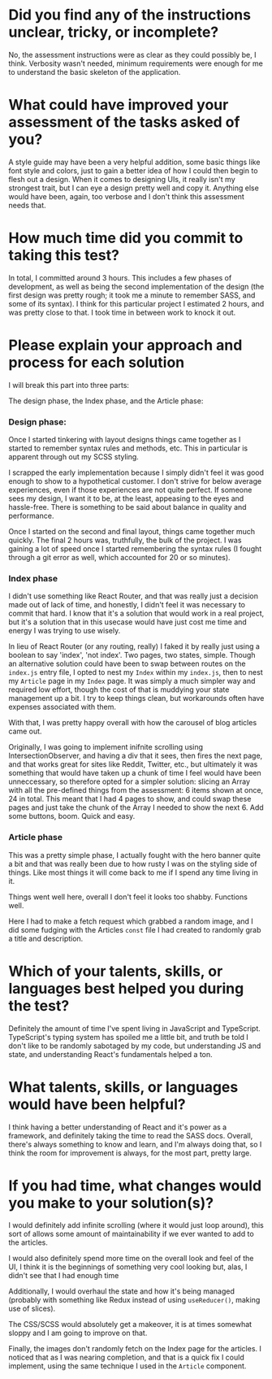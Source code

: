 # Did you find any of the instructions unclear, tricky, or incomplete?
No, the assessment instructions were as clear as they could possibly be, I think. Verbosity wasn't needed, minimum 
requirements were enough for me to understand the basic skeleton of the application.

# What could have improved your assessment of the tasks asked of you?

A style guide may have been a very helpful addition, some basic things like font style and colors, just to gain a 
better idea of how I could then begin to flesh out a design. When it comes to designing UIs, it really isn't my 
strongest trait, but I can eye a design pretty well and copy it. Anything else would have been, again, too verbose 
and I don't think this assessment needs that.

# How much time did you commit to taking this test?

In total, I committed around 3 hours. This includes a few phases of development, as well as being the second 
implementation of the design (the first design was pretty rough; it took me a minute to remember SASS, and some of 
its syntax). I think for this particular project I estimated 2 hours, and was pretty close to that. I took time 
in between work to knock it out.

# Please explain your approach and process for each solution

I will break this part into three parts: 

The design phase, the Index phase, and the Article phase:

### Design phase:

 Once I started tinkering with layout designs things came 
together as I started to remember syntax rules and methods, etc. This in 
particular is apparent through out my SCSS styling.

I scrapped the early implementation because I simply didn't feel it was good enough to show to a hypothetical 
customer. I don't strive for below average experiences, even if those experiences are not quite perfect. If someone 
sees my design, I want it to be, at the least, appeasing to the eyes and hassle-free. There is something to be said about balance in quality and performance.

Once I started on the second and final layout, things came together much quickly. The final 2 hours was, truthfully, 
the bulk of the project. I was gaining a lot of speed once I started remembering the syntax rules (I fought through 
a git error as well, which accounted for 20 or so minutes).

### Index phase

I didn't use something like React Router, and that was really just a decision made out of lack of time, and honestly,
I didn't feel it was necessary to commit that hard. I know that it's a solution that would work in a real project, 
but it's a solution that in this usecase would have just cost me time and energy I was trying to use wisely. 

In lieu of React Router (or any routing, really) I faked it by really just using a boolean to say 'index', 'not 
index'. Two pages, two states, simple. Though an alternative solution could have been to swap between routes on the 
`index.js` entry file, I opted to nest my `Index` within my `index.js`, then to nest my `Article` page in my `Index` 
page. It was simply a much simpler way and required low effort, though the cost of that is muddying your state 
management up a bit. I try to keep things clean, but workarounds often have expenses associated with them.

With that, I was pretty happy overall with how the carousel of blog articles came out.

Originally, I was going to implement inifnite scrolling using IntersectionObserver, and having a div that it sees, 
then fires the next page, and that works great for sites like Reddit, Twitter, etc., but ultimately it was 
something that would have taken up a chunk of time I feel would have been unneccessary, so therefore opted for a 
simpler solution: slicing an Array with all the pre-defined things from the assessment: 6 items shown at once, 24 in 
total. This meant that I had 4 pages to show, and could swap these pages and just take the chunk of the Array I 
needed to show the next 6. Add some buttons, boom. Quick and easy.

### Article phase

This was a pretty simple phase, I actually fought with the hero banner quite a bit and that was really been due to how 
rusty I was on the styling side of things. Like most things it will come back to me if I spend any time living in it.

Things went well here, overall I don't feel it looks too shabby. Functions well.

Here I had to make a fetch request which grabbed a random image, and I did some fudging with the Articles `const` file I had created to randomly grab a title and description.


# Which of your talents, skills, or languages best helped you during the test?

Definitely the amount of time I've spent living in JavaScript and TypeScript. TypeScript's typing system has spoiled 
me a little bit, and truth be told I don't like to be randomly sabotaged by my code, but understanding 
JS and state, and understanding React's fundamentals helped a ton. 

# What talents, skills, or languages would have been helpful?

I think having a better understanding of React and it's power as a framework, and definitely taking the time to read 
the SASS docs. Overall, there's always something to know and learn, and I'm always doing that, so I think the room 
for improvement is always, for the most part, pretty large.

# If you had time, what changes would you make to your solution(s)?

I would definitely add infinite scrolling (where it would just loop around), this sort of allows some amount of 
maintainability if we ever wanted to add to the articles.

I would also definitely spend more time on the overall look and feel of the UI, I think it is the beginnings of 
something very cool looking but, alas, I didn't see that I had enough time

Additionally, I would overhaul the state and how it's being managed (probably with something like Redux instead of 
using `useReducer()`, making use of slices).

The CSS/SCSS would absolutely get a makeover, it is at times somewhat sloppy and I am going to improve on that.

Finally, the images don't randomly fetch on the Index page for the articles. I noticed that as I was nearing 
completion, and that is a quick fix I could implement, using the same technique I used in the `Article` component.
